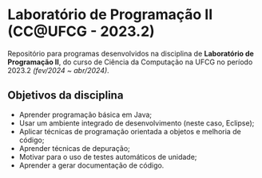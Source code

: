 # Laboratório de Programação II (CC@UFCG - 2023.2)

Repositório para programas desenvolvidos na disciplina de **Laboratório de Programação II**, 
do curso de Ciência da Computação na UFCG no período 2023.2 *(fev/2024 ~ abr/2024)*.

## Objetivos da disciplina

- Aprender programação básica em Java;
- Usar um ambiente integrado de desenvolvimento (neste caso, Eclipse);
- Aplicar técnicas de programação orientada a objetos e melhoria de código;
- Aprender técnicas de depuração;
- Motivar para o uso de testes automáticos de unidade;
- Aprender a gerar documentação de código.
